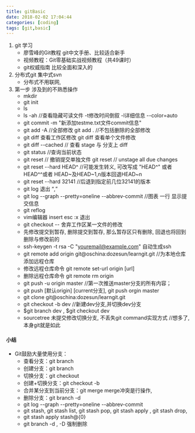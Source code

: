 ```yaml
---
title: gitBasic
date: 2018-02-02 17:04:44
categories: [coding]
tags: [git,basic]
---
```

1. git 学习
    * 廖雪峰的Git教程 git中文手册、比较适合新手
    * 视频教程：Git零基础实战视频教程（共49课时）
    * git权威指南 比较全面和深入的
1. 分布式git 集中式svn
    - 分布式不用联网,
2. 第一步 涉及到的不熟悉操作
    * mkdir <filename>
    * git init
    * ls
    * ls -ah            //查看隐藏可读文件 -t修改时间倒叙 -l详细信息 --color=auto
    * git commit -m "新添加testme.txt文件commit信息"
    * git add -A          //全部修改 git add . //不包括删除的全部修改
    * git diff           查看工作区修改 git diff <filename> 查看单个文件修改
    * git diff --cached   // 查看 stage 与 分支上 diff
    * git status           //查询当前状态
    * git reset <file>        // 撤销提交单独文件 git reset        // unstage all due changes
    * git reset --hard HEAD^   //可能发生转义, 可改写成 "HEAD^" 或者HEAD^^或者 HEAD~及HEAD~1,n版本回退HEAD~n
    * git reset --hard 32141   //后退到指定前几位32141的版本
    * git log 退出 <q>,
    * git log --graph --pretty=oneline --abbrev-commit      //图表 一行 显示提交信息
    * git reflog
    * vim编辑器 insert esc :x 退出
    * git checkout -- <filename>舍弃工作区某一文件的修改
    * 先修改提交到暂存, 删除提交到暂存, 那么暂存区只有删除, 回退也将回到删除与修改前的
    * ssh-keygen -t rsa -C "youremail@example.com" 自动生成ssh
    * git remote add origin git@oschina:dozesun/learngit.git //为本地仓库添加远程仓库
    * 修改远程仓库命令 git remote set-url origin [url]
    * 删除远程仓库命令 git remote rm origin
    * git push -u origin master //第一次推送master分支的所有内容；
    * git push [默认origin] [current分支], git push orgin master
    * git clone git@oschina:dozesun/learngit.git
    * git checkout -b dev //新建dev分支,并切换dev分支
    * $git branch dev , $git checkout dev
    * sourcetree 未提交修改切换分支, 不丢失git command实现方式 //想多了,本身git就是如此

#### 小结
  * Git鼓励大量使用分支：
    *  查看分支：git branch
    *  创建分支：git branch <name>
    *  切换分支：git checkout <name>
    *  创建+切换分支：git checkout -b <name>
    *  合并某分支到当前分支：git merge <name>
        merge冲突是行操作,
    *  删除分支：git branch -d <name>
    *  git log --graph --pretty=oneline --abbrev-commit
    * git stash, git stash list, git stash pop, git stash apply , git stash drop,
    * git stash apply stash@{0}
    * git branch -d <branchname> , -D 强制删除
